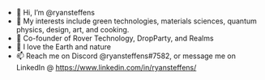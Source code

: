 - 👋 Hi, I’m @ryansteffens
- 👀 My interests include green technologies, materials sciences, quantum physics, design, art, and cooking.
- 🌱 Co-founder of Rover Technology, DropParty, and Realms
- 💞️ I love the Earth and nature
- 📫 Reach me on Discord @ryansteffens#7582, or message me on LinkedIn @ https://www.linkedin.com/in/ryansteffens/
